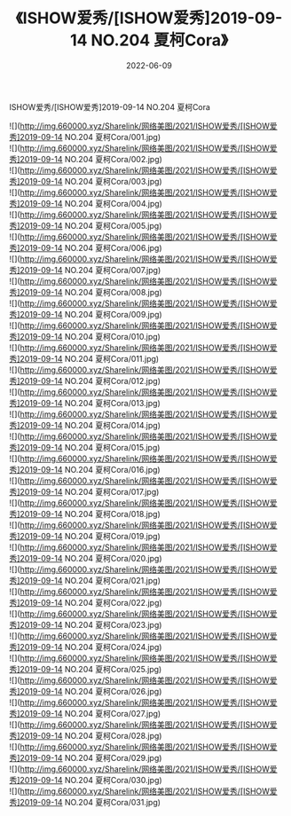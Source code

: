 ﻿---
layout: post
title:  《ISHOW爱秀/[ISHOW爱秀]2019-09-14 NO.204 夏柯Cora》
date:   2022-06-09
img: http://img.660000.xyz/Sharelink/网络美图/2021/ISHOW爱秀/[ISHOW爱秀]2019-09-14 NO.204 夏柯Cora/000.jpg
categories: [美女, 清纯, 唯美]
---

ISHOW爱秀/[ISHOW爱秀]2019-09-14 NO.204 夏柯Cora

 ![](http://img.660000.xyz/Sharelink/网络美图/2021/ISHOW爱秀/[ISHOW爱秀]2019-09-14 NO.204 夏柯Cora/001.jpg) <br>![](http://img.660000.xyz/Sharelink/网络美图/2021/ISHOW爱秀/[ISHOW爱秀]2019-09-14 NO.204 夏柯Cora/002.jpg) <br>![](http://img.660000.xyz/Sharelink/网络美图/2021/ISHOW爱秀/[ISHOW爱秀]2019-09-14 NO.204 夏柯Cora/003.jpg) <br>![](http://img.660000.xyz/Sharelink/网络美图/2021/ISHOW爱秀/[ISHOW爱秀]2019-09-14 NO.204 夏柯Cora/004.jpg) <br>![](http://img.660000.xyz/Sharelink/网络美图/2021/ISHOW爱秀/[ISHOW爱秀]2019-09-14 NO.204 夏柯Cora/005.jpg) <br>![](http://img.660000.xyz/Sharelink/网络美图/2021/ISHOW爱秀/[ISHOW爱秀]2019-09-14 NO.204 夏柯Cora/006.jpg) <br>![](http://img.660000.xyz/Sharelink/网络美图/2021/ISHOW爱秀/[ISHOW爱秀]2019-09-14 NO.204 夏柯Cora/007.jpg) <br>![](http://img.660000.xyz/Sharelink/网络美图/2021/ISHOW爱秀/[ISHOW爱秀]2019-09-14 NO.204 夏柯Cora/008.jpg) <br>![](http://img.660000.xyz/Sharelink/网络美图/2021/ISHOW爱秀/[ISHOW爱秀]2019-09-14 NO.204 夏柯Cora/009.jpg) <br>![](http://img.660000.xyz/Sharelink/网络美图/2021/ISHOW爱秀/[ISHOW爱秀]2019-09-14 NO.204 夏柯Cora/010.jpg) <br>![](http://img.660000.xyz/Sharelink/网络美图/2021/ISHOW爱秀/[ISHOW爱秀]2019-09-14 NO.204 夏柯Cora/011.jpg) <br>![](http://img.660000.xyz/Sharelink/网络美图/2021/ISHOW爱秀/[ISHOW爱秀]2019-09-14 NO.204 夏柯Cora/012.jpg) <br>![](http://img.660000.xyz/Sharelink/网络美图/2021/ISHOW爱秀/[ISHOW爱秀]2019-09-14 NO.204 夏柯Cora/013.jpg) <br>![](http://img.660000.xyz/Sharelink/网络美图/2021/ISHOW爱秀/[ISHOW爱秀]2019-09-14 NO.204 夏柯Cora/014.jpg) <br>![](http://img.660000.xyz/Sharelink/网络美图/2021/ISHOW爱秀/[ISHOW爱秀]2019-09-14 NO.204 夏柯Cora/015.jpg) <br>![](http://img.660000.xyz/Sharelink/网络美图/2021/ISHOW爱秀/[ISHOW爱秀]2019-09-14 NO.204 夏柯Cora/016.jpg) <br>![](http://img.660000.xyz/Sharelink/网络美图/2021/ISHOW爱秀/[ISHOW爱秀]2019-09-14 NO.204 夏柯Cora/017.jpg) <br>![](http://img.660000.xyz/Sharelink/网络美图/2021/ISHOW爱秀/[ISHOW爱秀]2019-09-14 NO.204 夏柯Cora/018.jpg) <br>![](http://img.660000.xyz/Sharelink/网络美图/2021/ISHOW爱秀/[ISHOW爱秀]2019-09-14 NO.204 夏柯Cora/019.jpg) <br>![](http://img.660000.xyz/Sharelink/网络美图/2021/ISHOW爱秀/[ISHOW爱秀]2019-09-14 NO.204 夏柯Cora/020.jpg) <br>![](http://img.660000.xyz/Sharelink/网络美图/2021/ISHOW爱秀/[ISHOW爱秀]2019-09-14 NO.204 夏柯Cora/021.jpg) <br>![](http://img.660000.xyz/Sharelink/网络美图/2021/ISHOW爱秀/[ISHOW爱秀]2019-09-14 NO.204 夏柯Cora/022.jpg) <br>![](http://img.660000.xyz/Sharelink/网络美图/2021/ISHOW爱秀/[ISHOW爱秀]2019-09-14 NO.204 夏柯Cora/023.jpg) <br>![](http://img.660000.xyz/Sharelink/网络美图/2021/ISHOW爱秀/[ISHOW爱秀]2019-09-14 NO.204 夏柯Cora/024.jpg) <br>![](http://img.660000.xyz/Sharelink/网络美图/2021/ISHOW爱秀/[ISHOW爱秀]2019-09-14 NO.204 夏柯Cora/025.jpg) <br>![](http://img.660000.xyz/Sharelink/网络美图/2021/ISHOW爱秀/[ISHOW爱秀]2019-09-14 NO.204 夏柯Cora/026.jpg) <br>![](http://img.660000.xyz/Sharelink/网络美图/2021/ISHOW爱秀/[ISHOW爱秀]2019-09-14 NO.204 夏柯Cora/027.jpg) <br>![](http://img.660000.xyz/Sharelink/网络美图/2021/ISHOW爱秀/[ISHOW爱秀]2019-09-14 NO.204 夏柯Cora/028.jpg) <br>![](http://img.660000.xyz/Sharelink/网络美图/2021/ISHOW爱秀/[ISHOW爱秀]2019-09-14 NO.204 夏柯Cora/029.jpg) <br>![](http://img.660000.xyz/Sharelink/网络美图/2021/ISHOW爱秀/[ISHOW爱秀]2019-09-14 NO.204 夏柯Cora/030.jpg) <br>![](http://img.660000.xyz/Sharelink/网络美图/2021/ISHOW爱秀/[ISHOW爱秀]2019-09-14 NO.204 夏柯Cora/031.jpg) <br>